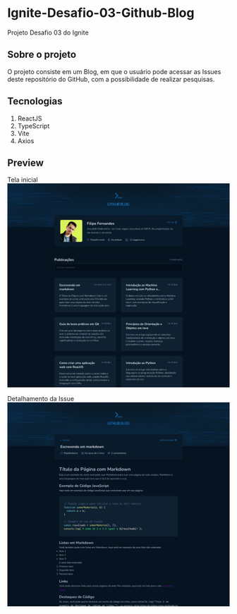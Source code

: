 # Ignite-Desafio-03-Github-Blog

Projeto Desafio 03 do Ignite

## Sobre o projeto

O projeto consiste em um Blog, em que o usuário pode acessar as Issues deste repositório do GitHub, com a possibilidade de realizar pesquisas.

## Tecnologias

1. ReactJS
2. TypeScript
3. Vite
4. Axios

## Preview

Tela inicial
![](/readme/Home.png)

Detalhamento da Issue
![](/readme/Detail.png)
